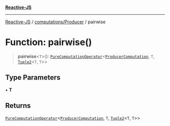 [**Reactive-JS**](../../../README.md)

***

[Reactive-JS](../../../README.md) / [computations/Producer](../README.md) / pairwise

# Function: pairwise()

> **pairwise**\<`T`\>(): [`PureComputationOperator`](../../type-aliases/PureComputationOperator.md)\<[`ProducerComputation`](../interfaces/ProducerComputation.md), `T`, [`Tuple2`](../../../functions/type-aliases/Tuple2.md)\<`T`, `T`\>\>

## Type Parameters

• **T**

## Returns

[`PureComputationOperator`](../../type-aliases/PureComputationOperator.md)\<[`ProducerComputation`](../interfaces/ProducerComputation.md), `T`, [`Tuple2`](../../../functions/type-aliases/Tuple2.md)\<`T`, `T`\>\>
